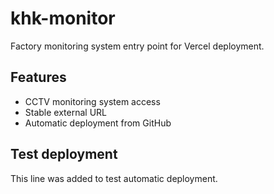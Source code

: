 # khk-monitor

Factory monitoring system entry point for Vercel deployment.

## Features
- CCTV monitoring system access
- Stable external URL
- Automatic deployment from GitHub

## Test deployment
This line was added to test automatic deployment.
